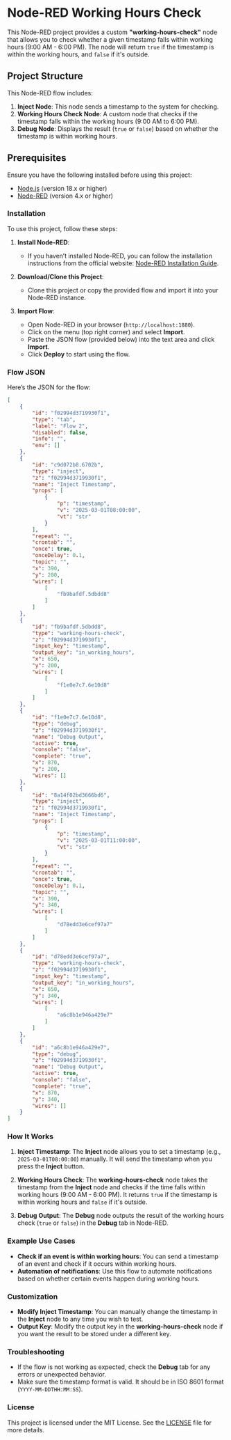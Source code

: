 # Node-RED Working Hours Check

This Node-RED project provides a custom **"working-hours-check"** node that allows you to check whether a given timestamp falls within working hours (9:00 AM - 6:00 PM). The node will return `true` if the timestamp is within the working hours, and `false` if it's outside.

## Project Structure

This Node-RED flow includes:

1. **Inject Node**: This node sends a timestamp to the system for checking.
2. **Working Hours Check Node**: A custom node that checks if the timestamp falls within the working hours (9:00 AM to 6:00 PM).
3. **Debug Node**: Displays the result (`true` or `false`) based on whether the timestamp is within working hours.

## Prerequisites

Ensure you have the following installed before using this project:

- [Node.js](https://nodejs.org/) (version 18.x or higher)
- [Node-RED](https://nodered.org/) (version 4.x or higher)

### Installation

To use this project, follow these steps:

1. **Install Node-RED**:
    - If you haven’t installed Node-RED, you can follow the installation instructions from the official website: [Node-RED Installation Guide](https://nodered.org/docs/getting-started/).

2. **Download/Clone this Project**:
    - Clone this project or copy the provided flow and import it into your Node-RED instance.

3. **Import Flow**:
    - Open Node-RED in your browser (`http://localhost:1880`).
    - Click on the menu (top right corner) and select **Import**.
    - Paste the JSON flow (provided below) into the text area and click **Import**.
    - Click **Deploy** to start using the flow.

### Flow JSON

Here’s the JSON for the flow:

```json
[
    {
        "id": "f02994d3719930f1",
        "type": "tab",
        "label": "Flow 2",
        "disabled": false,
        "info": "",
        "env": []
    },
    {
        "id": "c9d072b8.6702b",
        "type": "inject",
        "z": "f02994d3719930f1",
        "name": "Inject Timestamp",
        "props": [
            {
                "p": "timestamp",
                "v": "2025-03-01T08:00:00",
                "vt": "str"
            }
        ],
        "repeat": "",
        "crontab": "",
        "once": true,
        "onceDelay": 0.1,
        "topic": "",
        "x": 390,
        "y": 200,
        "wires": [
            [
                "fb9bafdf.5dbdd8"
            ]
        ]
    },
    {
        "id": "fb9bafdf.5dbdd8",
        "type": "working-hours-check",
        "z": "f02994d3719930f1",
        "input_key": "timestamp",
        "output_key": "in_working_hours",
        "x": 650,
        "y": 200,
        "wires": [
            [
                "f1e0e7c7.6e10d8"
            ]
        ]
    },
    {
        "id": "f1e0e7c7.6e10d8",
        "type": "debug",
        "z": "f02994d3719930f1",
        "name": "Debug Output",
        "active": true,
        "console": "false",
        "complete": "true",
        "x": 870,
        "y": 200,
        "wires": []
    },
    {
        "id": "8a14f02bd3666bd6",
        "type": "inject",
        "z": "f02994d3719930f1",
        "name": "Inject Timestamp",
        "props": [
            {
                "p": "timestamp",
                "v": "2025-03-01T11:00:00",
                "vt": "str"
            }
        ],
        "repeat": "",
        "crontab": "",
        "once": true,
        "onceDelay": 0.1,
        "topic": "",
        "x": 390,
        "y": 340,
        "wires": [
            [
                "d78edd3e6cef97a7"
            ]
        ]
    },
    {
        "id": "d78edd3e6cef97a7",
        "type": "working-hours-check",
        "z": "f02994d3719930f1",
        "input_key": "timestamp",
        "output_key": "in_working_hours",
        "x": 650,
        "y": 340,
        "wires": [
            [
                "a6c8b1e946a429e7"
            ]
        ]
    },
    {
        "id": "a6c8b1e946a429e7",
        "type": "debug",
        "z": "f02994d3719930f1",
        "name": "Debug Output",
        "active": true,
        "console": "false",
        "complete": "true",
        "x": 870,
        "y": 340,
        "wires": []
    }
]
```

### How It Works

1. **Inject Timestamp**: The **Inject** node allows you to set a timestamp (e.g., `2025-03-01T08:00:00`) manually. It will send the timestamp when you press the **Inject** button.

2. **Working Hours Check**: The **working-hours-check** node takes the timestamp from the **Inject** node and checks if the time falls within working hours (9:00 AM - 6:00 PM). It returns `true` if the timestamp is within working hours and `false` if it's outside.

3. **Debug Output**: The **Debug** node outputs the result of the working hours check (`true` or `false`) in the **Debug** tab in Node-RED.

### Example Use Cases

- **Check if an event is within working hours**: You can send a timestamp of an event and check if it occurs within working hours.
- **Automation of notifications**: Use this flow to automate notifications based on whether certain events happen during working hours.

### Customization

- **Modify Inject Timestamp**: You can manually change the timestamp in the **Inject** node to any time you wish to test.
- **Output Key**: Modify the output key in the **working-hours-check** node if you want the result to be stored under a different key.

### Troubleshooting

- If the flow is not working as expected, check the **Debug** tab for any errors or unexpected behavior.
- Make sure the timestamp format is valid. It should be in ISO 8601 format (`YYYY-MM-DDTHH:MM:SS`).

### License

This project is licensed under the MIT License. See the [LICENSE](LICENSE) file for more details.
